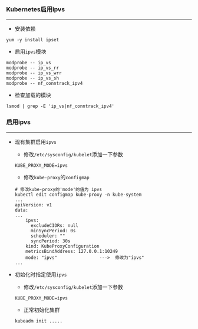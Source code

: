### Kubernetes启用ipvs
--------

* 安装依赖

```
yum -y install ipset
```

* 启用`ipvs`模块

```
modprobe -- ip_vs
modprobe -- ip_vs_rr
modprobe -- ip_vs_wrr
modprobe -- ip_vs_sh
modprobe -- nf_conntrack_ipv4
```

* 检查加载的模块

```
lsmod | grep -E 'ip_vs|nf_conntrack_ipv4'
```

### 启用ipvs
---

* 现有集群启用`ipvs`

	* 修改`/etc/sysconfig/kubelet`添加一下参数
	```
	KUBE_PROXY_MODE=ipvs
	```

	* 修改`kube-proxy`的`configmap`
	```
	# 修改kube-proxy的'mode'的值为 ipvs
	kubectl edit configmap kube-proxy -n kube-system
	...
	apiVersion: v1
	data:
	...
		ipvs:
	      excludeCIDRs: null
	      minSyncPeriod: 0s
	      scheduler: ""
	      syncPeriod: 30s
	    kind: KubeProxyConfiguration
	    metricsBindAddress: 127.0.0.1:10249
	    mode: "ipvs"				--->  修改为"ipvs"
	...
	```

* 初始化时指定使用`ipvs`

	* 修改`/etc/sysconfig/kubelet`添加一下参数
	```
	KUBE_PROXY_MODE=ipvs
	```

	* 正常初始化集群
	```
	kubeadm init .....
	```